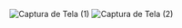 ![Captura de Tela (1)](https://github.com/user-attachments/assets/d2a50239-7083-4291-adb1-7cfabdbaf558)
![Captura de Tela (2)](https://github.com/user-attachments/assets/eaf2cbdc-c5b3-4527-bc2e-58209bf5189d)
